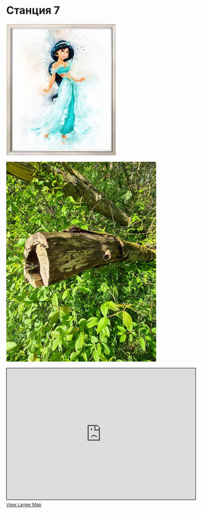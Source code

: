 <script>if (!document.cookie.split('; ').find(row => row.startsWith('questStarted'))) { window.location.href = "/404" }</script>

# Станция 7

![Stage 7](img/07.jpg)

![Path 7](path/07.jpg)

<iframe width="100%" height="350" frameborder="0" scrolling="no" marginheight="0" marginwidth="0" src="https://www.openstreetmap.org/export/embed.html?bbox=24.877510070800785%2C59.46321620624257%2C24.886178970336914%2C59.467037302166055&amp;layer=mapnik&amp;marker=59.465126808206406%2C24.881844520568848" style="border: 1px solid black"></iframe><br/><small><a href="https://www.openstreetmap.org/?mlat=59.46513&amp;mlon=24.88184#map=17/59.46513/24.88184&amp;layers=N">View Larger Map</a></small>